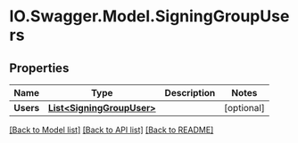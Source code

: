 # IO.Swagger.Model.SigningGroupUsers
## Properties

Name | Type | Description | Notes
------------ | ------------- | ------------- | -------------
**Users** | [**List&lt;SigningGroupUser&gt;**](SigningGroupUser.md) |  | [optional] 

[[Back to Model list]](../README.md#documentation-for-models) [[Back to API list]](../README.md#documentation-for-api-endpoints) [[Back to README]](../README.md)

